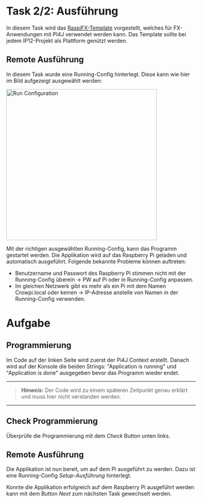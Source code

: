 # Task 2/2: Ausführung
In diesem Task wird das [RaspiFX-Template](https://github.com/DieterHolz/RaspPiFX-Template-Project) vorgestellt,
welches für FX-Anwendungen mit PI4J verwendet werden kann. Das Template sollte bei jedem IP12-Projekt als Plattform
genützt werden.

## Remote Ausführung
In diesem Task wurde eine Running-Config hinterlegt. Diese kann wie hier im Bild aufgezeigt ausgewählt werden:

<img src="SetupAusfuehrungRunConfig.png" alt="Run Configuration" width="400"/>

Mit der richtigen ausgewählten Running-Config, kann das Programm gestartet werden.
Die Applikation wird auf das Raspberry Pi geladen und automatisch ausgeführt.
Folgende bekannte Probleme können auftreten:
- Benutzername und Passwort des Raspberry Pi stimmen nicht mit der Running-Config überein -> PW auf Pi oder in Running-Config anpassen.
- Im gleichen Netzwerk gibt es mehr als ein Pi mit dem Namen Crowpi.local oder keinen -> IP-Adresse anstelle von Namen in der Running-Config verwenden.

# Aufgabe

## Programmierung
Im Code auf der linken Seite wird zuerst der Pi4J Context erstellt. Danach wird auf der Konsole die beiden Strings:
"Application is running" und "Application is done" ausgegeben bevor das Programm wieder endet.

---
> **_Hinweis:_** Der Code wird zu einem späteren Zeitpunkt genau erklärt und muss hier nicht verstanden werden.
---

## Check Programmierung
Überprüfe die Programmierung mit dem *Check* Button unten links.

## Remote Ausführung
Die Applikation ist nun bereit, um auf dem Pi ausgeführt zu werden. Dazu ist eine
Running-Config *Setup-Ausführung* hinterlegt.

Konnte die Applikation erfolgreich auf dem Raspberry Pi ausgeführt werden kann mit dem Button *Next* zum nächsten Task
gewechselt werden.